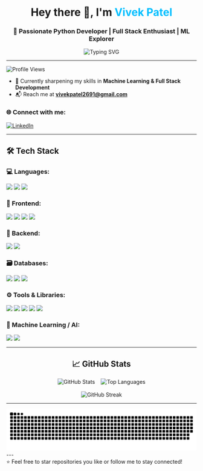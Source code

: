 <h1 align="center">Hey there 👋, I'm <span style="color:#00bfff;">Vivek Patel</span></h1>
<h3 align="center">🚀 Passionate Python Developer | Full Stack Enthusiast | ML Explorer</h3>

<p align="center">
  <img src="https://readme-typing-svg.demolab.com?font=Fira+Code&size=20&pause=1000&center=true&vCenter=true&width=435&lines=Writing+clean+code...;Learning+new+tech...;Building+cool+projects..." alt="Typing SVG" />
</p>

---
<p align="left">
  <img src="https://komarev.com/ghpvc/?username=vivekpatel-1962&style=flat&&color=0078D4&label=PROFILE+VIEWS" alt="Profile Views" />
</p>

- 🎯 Currently sharpening my skills in **Machine Learning & Full Stack Development**
- 📬 Reach me at **vivekpatel2691@gmail.com**

<h3 align="left">🌐 Connect with me: </h3>
<p align="left">
  <a href="https://linkedin.com/in/vivek-patel-a292912ab" target="_blank">
    <img src="https://img.shields.io/badge/LinkedIn-blue?logo=linkedin&style=for-the-badge" alt="LinkedIn" />
  </a>
</p>

---

<h2>🛠️ Tech Stack</h2>

<h3> 💻 Languages:</h3>
<p>
  <img src="https://img.shields.io/badge/Python-3776AB?style=for-the-badge&logo=python&logoColor=white" height="30"/>
  <img src="https://img.shields.io/badge/Java-007396?style=for-the-badge&logo=java&logoColor=white" height="30"/>
  <img src="https://img.shields.io/badge/JavaScript-F7DF1E?style=for-the-badge&logo=javascript&logoColor=black" height="30"/>
</p>

<h3> 🎨 Frontend:</h3>
<p>
  <img src="https://img.shields.io/badge/HTML5-E34F26?style=for-the-badge&logo=html5&logoColor=white" height="30"/>
  <img src="https://img.shields.io/badge/CSS3-1572B6?style=for-the-badge&logo=css3&logoColor=white" height="30"/>
  <img src="https://img.shields.io/badge/Bootstrap-7952B3?style=for-the-badge&logo=bootstrap&logoColor=white" height="30"/>
  <img src="https://img.shields.io/badge/Tailwind_CSS-06B6D4?style=for-the-badge&logo=tailwind-css&logoColor=white" height="30"/>
</p>

<h3> 🧩 Backend:</h3>
<p>
  <img src="https://img.shields.io/badge/Node.js-339933?style=for-the-badge&logo=node.js&logoColor=white" height="30"/>
  <img src="https://img.shields.io/badge/Express.js-000000?style=for-the-badge&logo=express&logoColor=white" height="30"/>
</p>

<h3> 🗃️ Databases:</h3>
<p>
  <img src="https://img.shields.io/badge/MongoDB-47A248?style=for-the-badge&logo=mongodb&logoColor=white" height="30"/>
  <img src="https://img.shields.io/badge/MySQL-4479A1?style=for-the-badge&logo=mysql&logoColor=white" height="30"/>
  <img src="https://img.shields.io/badge/PostgreSQL-4169E1?style=for-the-badge&logo=postgresql&logoColor=white" height="30"/>
</p>

<h3> ⚙️ Tools & Libraries:</h3>
<p>
  <img src="https://img.shields.io/badge/Git-F05032?style=for-the-badge&logo=git&logoColor=white" height="30"/>
  <img src="https://img.shields.io/badge/Pandas-150458?style=for-the-badge&logo=pandas&logoColor=white" height="30"/>
  <img src="https://img.shields.io/badge/Seaborn-000000?style=for-the-badge&logo=seaborn&logoColor=white" height="30"/>
  <img src="https://img.shields.io/badge/NumPy-013243?style=for-the-badge&logo=numpy&logoColor=white" height="30"/>
  <img src="https://img.shields.io/badge/Matplotlib-11557C?style=for-the-badge&logo=matplotlib&logoColor=white" height="30"/>
</p>

<h3> 🤖 Machine Learning / AI:</h3>
<p>
  <img src="https://img.shields.io/badge/Scikit_Learn-F7931E?style=for-the-badge&logo=scikit-learn&logoColor=white" height="30"/>
  <img src="https://img.shields.io/badge/TensorFlow-FF6F00?style=for-the-badge&logo=tensorflow&logoColor=white" height="30"/>
</p>

---


<h2 align="center">📈 GitHub Stats</h2>

<div align="center">
  <img src="https://github-readme-stats.vercel.app/api?username=vivekpatel-1962&show_icons=true&theme=github_dark&hide_border=false&border_radius=10" alt="GitHub Stats" height="170"/>
  &nbsp;&nbsp;
  <img src="https://github-readme-stats.vercel.app/api/top-langs/?username=vivekpatel-1962&layout=compact&theme=github_dark&hide_border=false&border_radius=10" alt="Top Languages" height="170"/>
</div>

<br/>

<div align="center">
  <img src="https://github-readme-streak-stats.herokuapp.com/?user=vivekpatel-1962&theme=github_dark&hide_border=false&border_radius=10" alt="GitHub Streak" width="500"/>
</div>







---

<picture>
  <source media="(prefers-color-scheme: dark)" srcset="https://raw.githubusercontent.com/vivekpatel-1962/vivekpatel-1962/output/github-snake-dark.svg" />
  <source media="(prefers-color-scheme: light)" srcset="https://raw.githubusercontent.com/vivekpatel-1962/vivekpatel-1962/output/github-snake.svg" />
  <img alt="github-snake" src="https://raw.githubusercontent.com/vivekpatel-1962/vivekpatel-1962/output/github-snake.svg" />
</picture>
---


<br/>
⭐️ Feel free to star repositories you like or follow me to stay connected!
